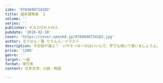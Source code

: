 ```yaml
---
isbn: '9784040724102'
title: 週末冒険者　２
volume: ''
series: ''
publisher: ＫＡＤＯＫＡＷＡ
pubdate: '2018-02-10'
cover: 'https://cover.openbd.jp/9784040724102.jpg'
author: るうせん／著 りりんら／イラスト
description: 今日街が滅ぶ？　いやそーゆーのはいいんで、芋でも焼いて食いましょうよ。
price: '1200'
genre: ''
target: 一般
format: 単行本
content: 日本文学、小説・物語

---
```

